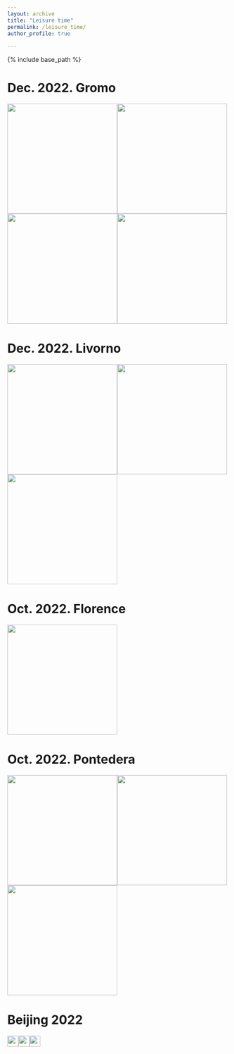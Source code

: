 ```yaml
---
layout: archive
title: "Leisure time"
permalink: /leisure_time/
author_profile: true

---
```


{% include base_path %}

Dec. 2022. Gromo
======
<img src="{{ site.url }}/images/gromo/1.jpg" width="250"><img src="{{ site.url }}/images/gromo/2.jpg" width="250"><img src="{{ site.url }}/images/gromo/3.jpg" width="250"><img src="{{ site.url }}/images/gromo/4.jpg" width="250">

Dec. 2022. Livorno
======
<img src="{{ site.url }}/images/livorno/1.jpg" width="250"><img src="{{ site.url }}/images/livorno/2.jpg" width="250"><img src="{{ site.url }}/images/livorno/3.jpg" width="250">

Oct. 2022. Florence
======
<img src="{{ site.url }}/images/florence/1.jpg" width="250">

Oct. 2022. Pontedera
======
<img src="{{ site.url }}/images/pontedera/1.jpg" width="250"><img src="{{ site.url }}/images/pontedera/2.jpg" width="250"><img src="{{ site.url }}/images/pontedera/3.jpg" width="250">

Beijing 2022
======
<img src="{{ site.url }}/images/beijing/1.jpg" height="25"><img src="{{ site.url }}/images/beijing/2.jpg" height="25"><img src="{{ site.url }}/images/beijing/3.jpg" height="25">
